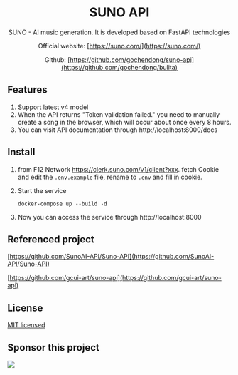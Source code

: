 <div align="center">
<h1> SUNO API </h1>


SUNO - AI music generation. It is developed based on FastAPI technologies

Official website: [https://suno.com/](https://suno.com/)

Github: [https://github.com/gochendong/suno-api](https://github.com/gochendong/bulita)
</div>

## Features

1. Support latest v4 model
2. When the API returns "Token validation failed." you need to manually create a song in the browser, which will occur about once every 8 hours.
3. You can visit API documentation through http://localhost:8000/docs

## Install

1. from F12 Network https://clerk.suno.com/v1/client?xxx. fetch Cookie and edit the `.env.example` file, rename to `.env` and fill in cookie.

2. Start the service
    ```
    docker-compose up --build -d
    ```
3. Now you can access the service through http://localhost:8000

## Referenced project

[https://github.com/SunoAI-API/Suno-API](https://github.com/SunoAI-API/Suno-API)

[https://github.com/gcui-art/suno-api](https://github.com/gcui-art/suno-api)

## License

[MIT licensed](./LICENSE)

## Sponsor this project

![](https://docs.bulita.net/media/202412/usdt_1733018911.png)